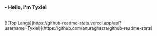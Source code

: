 ### - Hello, i'm Tyxiel
<br>
[![Top Langs](https://github-readme-stats.vercel.app/api?username=Tyxiel)](https://github.com/anuraghazra/github-readme-stats)
